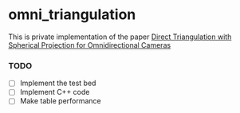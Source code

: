 # omni_triangulation

This is private implementation of the paper
[Direct Triangulation with Spherical Projection
for Omnidirectional Cameras](https://arxiv.org/abs/2206.03928)


### TODO

- [ ] Implement the test bed
- [ ] Implement C++ code
- [ ] Make table performance
